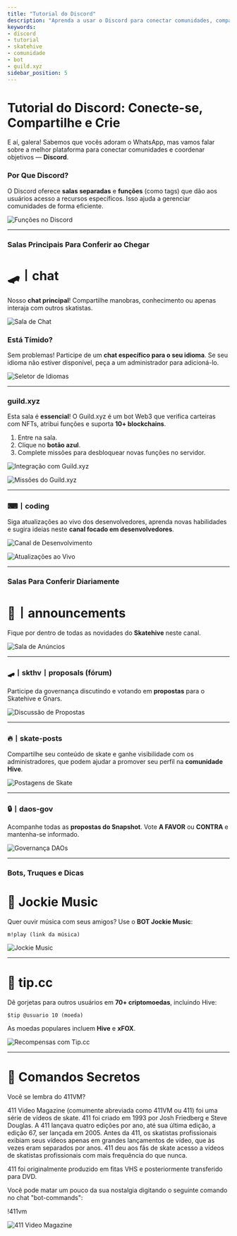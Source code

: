 ```yaml
---
title: "Tutorial do Discord"  
description: "Aprenda a usar o Discord para conectar comunidades, compartilhar conteúdo e organizar interações com os outros membros do Skatehive."  
keywords: 
- discord
- tutorial
- skatehive
- comunidade
- bot 
- guild.xyz 
sidebar_position: 5  
---
```


# Tutorial do Discord: Conecte-se, Compartilhe e Crie  

E aí, galera! Sabemos que vocês adoram o WhatsApp, mas vamos falar sobre a melhor plataforma para conectar comunidades e coordenar objetivos — **Discord**.  

### Por Que Discord?  

O Discord oferece **salas separadas** e **funções** (como tags) que dão aos usuários acesso a recursos específicos. Isso ajuda a gerenciar comunidades de forma eficiente.  

![Funções no Discord](https://i.ibb.co/Kmw10pC/imagem-2023-11-25-221718290.png)  

---

### Salas Principais Para Conferir ao Chegar  

# 🛹丨chat  
Nosso **chat principal**! Compartilhe manobras, conhecimento ou apenas interaja com outros skatistas.  

![Sala de Chat](https://i.ibb.co/z8tB9j2/imagem-2023-11-25-222919058.png)  

### Está Tímido?  
Sem problemas! Participe de um **chat específico para o seu idioma**. Se seu idioma não estiver disponível, peça a um administrador para adicioná-lo.  

![Seletor de Idiomas](https://i.ibb.co/GFsdM2c/imagem-2023-11-25-232705978.png)  

---

### guild.xyz  
Esta sala é **essencial**! O Guild.xyz é um bot Web3 que verifica carteiras com NFTs, atribui funções e suporta **10+ blockchains**.  

1. Entre na sala.  
2. Clique no **botão azul**.  
3. Complete missões para desbloquear novas funções no servidor.  

![Integração com Guild.xyz](https://i.ibb.co/42NnzMd/imagem-2023-11-25-224820010.png)  

![Missões do Guild.xyz](https://i.ibb.co/rsc6FSk/imagem-2023-11-25-225052029.png)  

---

### ⌨丨coding  
Siga atualizações ao vivo dos desenvolvedores, aprenda novas habilidades e sugira ideias neste **canal focado em desenvolvedores**.  

![Canal de Desenvolvimento](https://i.ibb.co/Hgpjwkj/imagem-2023-11-25-223520386.png)  

![Atualizações ao Vivo](https://i.ibb.co/3ztxLHb/imagem-2023-11-25-223652454.png)  

---

### Salas Para Conferir Diariamente  

# 📢丨announcements  
Fique por dentro de todas as novidades do **Skatehive** neste canal.  

![Sala de Anúncios](https://i.ibb.co/5Y99ZZJ/imagem-2023-11-25-225554435.png)  

---

### 🛹丨skthv丨proposals (fórum)  
Participe da governança discutindo e votando em **propostas** para o Skatehive e Gnars.  

![Discussão de Propostas](https://i.ibb.co/FHys3rZ/imagem-2023-11-25-225821464.png)  

---

### 🔥丨skate-posts  
Compartilhe seu conteúdo de skate e ganhe visibilidade com os administradores, que podem ajudar a promover seu perfil na **comunidade Hive**.  

![Postagens de Skate](https://i.ibb.co/qd12PK1/imagem-2023-11-25-230156776.png)  

---

### 🔒丨daos-gov  
Acompanhe todas as **propostas do Snapshot**. Vote **A FAVOR** ou **CONTRA** e mantenha-se informado.  

![Governança DAOs](https://i.ibb.co/VHqhjyH/imagem-2023-11-25-230404565.png)  

---

### Bots, Truques e Dicas  

# 🎵 Jockie Music  
Quer ouvir música com seus amigos? Use o **BOT Jockie Music**:  

```m!play (link da música)```  

![Jockie Music](https://i.ibb.co/BPzQZ8d/imagem-2023-11-25-230819681.png)  

---

# 💸 tip.cc  
Dê gorjetas para outros usuários em **70+ criptomoedas**, incluindo Hive:  

```$tip @usuario 10 (moeda)```  

As moedas populares incluem **Hive** e **xFOX**.  

![Recompensas com Tip.cc](https://i.ibb.co/NTSnsLc/imagem-2023-11-25-231444533.png)  

---

# 🎥 Comandos Secretos  
Você se lembra do 411VM?

411 Video Magazine (comumente abreviada como 411VM ou 411) foi uma série de vídeos de skate. 411 foi criado em 1993 por Josh Friedberg e Steve Douglas. A 411 lançava quatro edições por ano, até sua última edição, a edição 67, ser lançada em 2005. Antes da 411, os skatistas profissionais exibiam seus vídeos apenas em grandes lançamentos de vídeo, que às vezes eram separados por anos. 411 deu aos fãs de skate acesso a vídeos de skatistas profissionais com mais frequência do que nunca.

411 foi originalmente produzido em fitas VHS e posteriormente transferido para DVD.

Você pode matar um pouco da sua nostalgia digitando o seguinte comando no chat "bot-commands":

!411vm 

![411 Video Magazine](https://i.ibb.co/dKk7G70/imagem-2023-11-25-233029667.png)  

